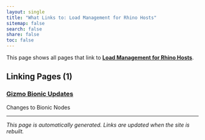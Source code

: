 ```yaml
---
layout: single
title: "What Links to: Load Management for Rhino Hosts"
sitemap: false
search: false
share: false
toc: false
---
```


This page shows all pages that link to **[Load Management for Rhino Hosts](/compdemos/rhino-load-management/)**.

## Linking Pages (1)

### [Gizmo Bionic Updates](/scicompannounce/2020-07-14-gizmo-bionic-changelog/)

Changes to Bionic Nodes

---


*This page is automatically generated. Links are updated when the site is rebuilt.*
